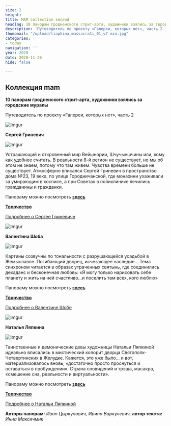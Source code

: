 ```yaml
---
size: 2
height: 
title: MAM collection second
heading: 10 панорам гродненского стрит-арта, художники взялись за городские муралы
description: 'Путеводитель по проекту «Галереи, которых нет», часть 2  '
thumbnail: "/upload/liapkina_massacra1i_01_v7-min.jpg"
categories:
- today
navigation: ''
year: 2020
date: 2020-11-26
hide: false

---
```

## **Коллекция mam**

**10 панорам гродненского стрит-арта, художники взялись за городские муралы**

Путеводитель по проекту «Галереи, которых нет», часть 2

![Imgur](https://i.imgur.com/By9bM8e.jpg)

**Сергей Гриневич**

![Imgur](https://i.imgur.com/iKfAJqO.jpg)

Устрашающий и откровенный мир Вейшнории, Шчучыншчины или, кому как удобнее считать. В реальности 8-й регион не существует, но мы об этом не знаем, потому что там живем. Чувства времени больше не существует. Атмосферно вписался Сергей Гриневич в пространство дома №23, 19 века, по улице Городничанской, где монахини ухаживали за умирающим в хосписе, а при Советах в поликлинике лечились гражданины и гражданки.

Панораму можно посмотреть [**здесь**](https://mamgrodno.netlify.app/panorama/pano2.html)

[**Творчество**](http://artkurator.com/en/arts/grinevich_en.html)

[Подробнее о Сергее Гриневиче](/journal/Grinevich "Grinevich")

![Imgur](https://i.imgur.com/y7IADjJ.jpg)

**Валентина Шоба**

![Imgur](https://i.imgur.com/7pMW3HT.jpg)

Картины созвучны по тональности с разрушающейся усадьбой в Жемыславле.  Погибающий дворец, исчезающее наследие… Тема синхроном читается в образах утраченных святынь, где соединились декаданс и бесконечная любовь: «Я могу только нарисовать себе планету и жить на ней счастливо...и поселить там всех, кого люблю»

Панораму можно посмотреть [**здесь**](https://mamgrodno.netlify.app/panorama/pano4.html)

[**Творчество**](http://artkurator.com/en/arts/hsoba_en.html)

[Подробнее о Валентине Шобе](/journal/Shoba "Shoba")

![Imgur](https://i.imgur.com/mj8HJD4.jpg)

**Наталья Ляпкина**

![Imgur](https://i.imgur.com/hnd7D8I.jpg)

Таинственные и демонические девы художницы Натальи Ляпкиной идеально вписались в мистический колорит дворца Святополк-Четвертинских в Желудке. Кажется, это уже было… и вот, материализовалось вновь, «достаточно просто проснуться и оставаться в пробуждении».  Страна сновидений и трэша, масакра, «смешение сна, реальности и виртуальности».

Панораму можно посмотреть [**здесь**](https://mamgrodno.netlify.app/panorama/pano3.html)

[**Творчество**](http://www.grodno.by/grodno/art/artists/natasha_liapkina.html)

[Подробнее о Натальи Ляпкиной](/journal/Liapkina "Liapkina")

**Авторы панорам:** _Иван Цыркунович, Ирина Варкулевич,_ **автор текста:** _Инна Максичмик_